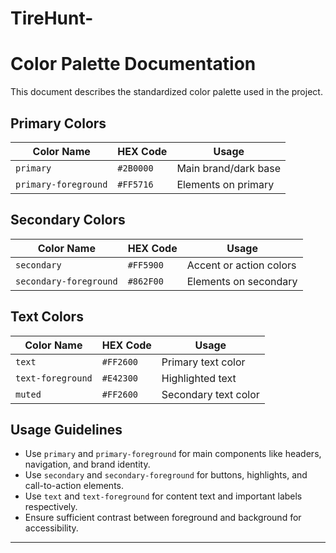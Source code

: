 # TireHunt-

# Color Palette Documentation

This document describes the standardized color palette used in the project.

## Primary Colors

| Color Name          | HEX Code  | Usage                  |
|---------------------|-----------|------------------------|
| `primary`           | `#2B0000` | Main brand/dark base   |
| `primary-foreground`| `#FF5716` | Elements on primary    |

## Secondary Colors

| Color Name             | HEX Code  | Usage                       |
|------------------------|-----------|-----------------------------|
| `secondary`            | `#FF5900` | Accent or action colors     |
| `secondary-foreground` | `#862F00` | Elements on secondary       |

## Text Colors

| Color Name       | HEX Code  | Usage               |
|------------------|-----------|---------------------  |
| `text`           | `#FF2600` | Primary text color  |
| `text-foreground`| `#E42300` | Highlighted text    |
| `muted`          | `#FF2600` | Secondary text color|

## Usage Guidelines

- Use `primary` and `primary-foreground` for main components like headers, navigation, and brand identity.
- Use `secondary` and `secondary-foreground` for buttons, highlights, and call-to-action elements.
- Use `text` and `text-foreground` for content text and important labels respectively.
- Ensure sufficient contrast between foreground and background for accessibility.

---


